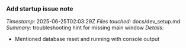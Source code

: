 ### Add startup issue note
*Timestamp:* 2025-06-25T02:03:29Z
*Files touched:* docs/dev_setup.md
*Summary:* troubleshooting hint for missing main window
*Details:*
- Mentioned database reset and running with console output
